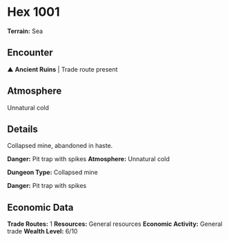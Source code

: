 # Hex 1001

**Terrain:** Sea

## Encounter
▲ **Ancient Ruins** | Trade route present

## Atmosphere
Unnatural cold

## Details
Collapsed mine, abandoned in haste.

**Danger:** Pit trap with spikes
**Atmosphere:** Unnatural cold



**Dungeon Type:** Collapsed mine

**Danger:** Pit trap with spikes

## Economic Data
**Trade Routes:** 1
**Resources:** General resources
**Economic Activity:** General trade
**Wealth Level:** 6/10
